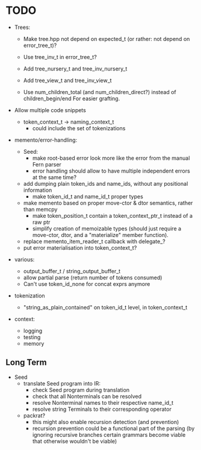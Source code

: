 # TODO

* Trees:
    * Make tree.hpp not depend on expected_t (or rather: not depend on error_tree_t)?
    * Use tree_inv_t in error_tree_t?
    * Add tree_nursery_t and tree_inv_nursery_t
    * Add tree_view_t and tree_inv_view_t

    * Use num_children_total (and num_children_direct?) instead of children_begin/end
      For easier grafting.

* Allow multiple code snippets
    * token_context_t -> naming_context_t
        * could include the set of tokenizations

* memento/error-handling:
    * Seed:
        * make root-based error look more like the error from the manual Fern parser
        * error handling should allow to have multiple independent errors at the same time?
    * add dumping plain token_ids and name_ids, without any positional information
        * make token_id_t and name_id_t proper types
    * make memento based on proper move-ctor & dtor semantics, rather than memcpy
        * make token_position_t contain a token_context_ptr_t instead of a raw ptr
        * simplify creation of memoizable types (should just require a move-ctor, dtor, and a
        "materialize" member function).
    * replace memento_item_reader_t callback with delegate_?
    * put error materialisation into token_context_t?

* various:
    * output_buffer_t / string_output_buffer_t
    * allow partial parse (return number of tokens consumed)
    * Can't use token_id_none for concat exprs anymore

* tokenization
    * "string_as_plain_contained" on token_id_t level, in token_context_t

* context:
    * logging
    * testing
    * memory

## Long Term

* Seed
    * translate Seed program into IR:
        * check Seed program during translation
        * check that all Nonterminals can be resolved
        * resolve Nonterminal names to their respective name_id_t
        * resolve string Terminals to their corresponding operator
    * packrat?
        * this might also enable recursion detection (and prevention)
        * recursion prevention could be a functional part of the parsing
          (by ignoring recursive branches certain grammars become viable that
          otherwise wouldn't be viable)
